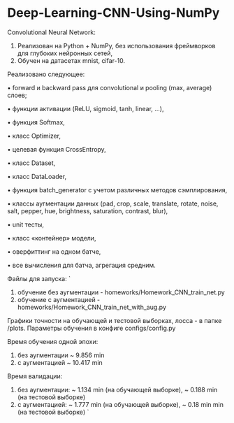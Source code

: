 # Deep-Learning-CNN-Using-NumPy

Convolutional Neural Network:
1) Реализован на Python + NumPy, без использования фреймворков для глубоких нейронных сетей,
2) Обучен на датасетах mnist, cifar-10.


Реализовано следующее:

• forward и backward pass для convolutional и pooling (max, average) слоев;

• функции активации (ReLU, sigmoid, tanh, linear, ...),

• функция Softmax,

• класс Optimizer,

• целевая функция CrossEntropy,

• класс Dataset,

• класс DataLoader,

• функция batch_generator с учетом различных методов сэмплирования,

• классы аугментации данных (pad, crop, scale, translate, rotate, noise, salt, pepper, hue, brightness, saturation, contrast, blur),

• unit тесты,

• класс «контейнер» модели,

• оверфиттинг на одном батче,

• все вычисления для батча, агрегация средним.


Файлы для запуска: 
`
1) обучение без аугментации - homeworks/Homework_CNN_train_net.py
2) обучение с аугментацией - homeworks/Homework_CNN_train_net_with_aug.py

Графики точности на обучающей и тестовой выборках, лосса - в папке /plots.
Параметры обучения в конфиге configs/config.py

Время обучения одной эпохи:
1) без аугментации ~ 9.856 min
2) с аугментацией ~ 10.417 min

Время валидации:
1) без аугментации: ~ 1.134 min (на обучающей выборке), ~ 0.188 min (на тестовой выборке)
2) с аугментацией: ~ 1.777 min (на обучающей выборке), ~ 0.18 min min (на тестовой выборке)
`
